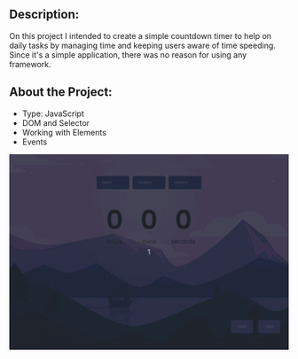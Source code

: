 ## Description:
On this project I intended to create a simple countdown timer to help on daily tasks by managing time and keeping users aware of time speeding.
Since it's a simple application, there was no reason for using any framework.

## About the Project:
- Type: JavaScript
- DOM and Selector
- Working with Elements
- Events

![image](preview.gif)
